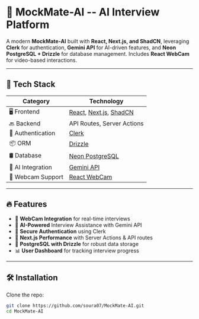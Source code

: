 # 📌 MockMate-AI -- AI Interview Platform

A modern **MockMate-AI** built with **React, Next.js, and ShadCN**, leveraging **Clerk** for authentication, **Gemini API** for AI-driven features, and **Neon PostgreSQL + Drizzle** for database management. Includes **React WebCam** for video-based interactions.

---

## 🚀 Tech Stack

| **Category**         | **Technology**                                    |
|----------------------|--------------------------------------------------|
| 🖥️ Frontend         | [React](https://react.dev/), [Next.js](https://nextjs.org/), [ShadCN](https://ui.shadcn.com/) |
| 🔙 Backend          | API Routes, Server Actions                        |
| 🔐 Authentication   | [Clerk](https://clerk.com/)                        |
| 📦 ORM             | [Drizzle](https://orm.drizzle.team/)                |
| 🛢️ Database       | [Neon PostgreSQL](https://neon.tech/)               |
| 🤖 AI Integration  | [Gemini API](https://ai.google.dev/)                |
| 🎥 Webcam Support  | [React WebCam](https://www.npmjs.com/package/react-webcam) |

---

## 🔥 Features
- 🎥 **WebCam Integration** for real-time interviews
- 🤖 **AI-Powered** Interview Assistance with Gemini API
- 🔐 **Secure Authentication** using Clerk
- 🚀 **Next.js Performance** with Server Actions & API routes
- 💾 **PostgreSQL with Drizzle** for robust data storage
- 📊 **User Dashboard** for tracking interview progress

---

## 🛠️ Installation

Clone the repo:
```bash
git clone https://github.com/soura07/MockMate-AI.git
cd MockMate-AI


